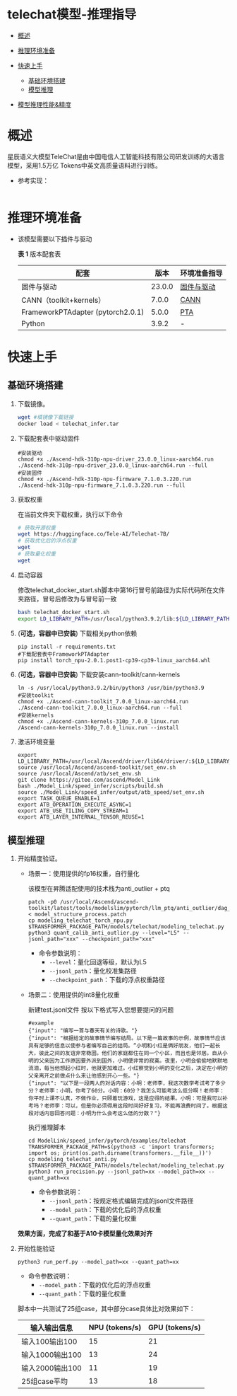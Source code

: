 # telechat模型-推理指导  


- [概述](#ZH-CN_TOPIC_0000001172161501)

- [推理环境准备](#ZH-CN_TOPIC_0000001126281702)

- [快速上手](#ZH-CN_TOPIC_0000001126281700)

  - [基础环境搭建](#section4622531142816)
  - [模型推理](#section741711594517)

- [模型推理性能&精度](#ZH-CN_TOPIC_0000001172201573)


# 概述<a name="ZH-CN_TOPIC_0000001172161501"></a>

  星辰语义大模型TeleChat是由中国电信人工智能科技有限公司研发训练的大语言模型，采用1.5万亿 Tokens中英文高质量语料进行训练。
     
- 参考实现：
  ```填写github链接
  
  ```

# 推理环境准备<a name="ZH-CN_TOPIC_0000001126281702"></a>

- 该模型需要以下插件与驱动

  **表 1**  版本配套表
  
  | 配套                                                         | 版本    | 环境准备指导                                                 |
  | ------------------------------------------------------------ | ------- | ------------------------------------------------------------ |
  | 固件与驱动                                                   | 23.0.0  | [固件与驱动](https://support.huawei.com/enterprise/zh/ascend-computing/ascend-hdk-pid-252764743/software/258924109?idAbsPath=fixnode01%7C23710424%7C251366513%7C22892968%7C252764743) |
  | CANN（toolkit+kernels）                                     | 7.0.0   | [CANN](https://support.huawei.com/enterprise/zh/ascend-computing/cann-pid-251168373/software/258923273?idAbsPath=fixnode01%7C23710424%7C251366513%7C22892968%7C251168373) |
  | FrameworkPTAdapter (pytorch2.0.1)                                        | 5.0.0   | [PTA](https://gitee.com/ascend/pytorch/releases/tag/v5.0.0-pytorch2.0.1) | 
  | Python                                                     | 3.9.2   | -                                                            |            


# 快速上手<a name="ZH-CN_TOPIC_0000001126281700"></a>

## 基础环境搭建<a name="section4622531142816"></a>

1. 下载镜像。
   ```bash
   wget #填镜像下载链接
   docker load < telechat_infer.tar
   ```

2. 下载配套表中驱动固件
   ```
   #安装驱动
   chmod +x ./Ascend-hdk-310p-npu-driver_23.0.0_linux-aarch64.run
   ./Ascend-hdk-310p-npu-driver_23.0.0_linux-aarch64.run --full
   #安装固件
   chmod +x ./Ascend-hdk-310p-npu-firmware_7.1.0.3.220.run
   ./Ascend-hdk-310p-npu-firmware_7.1.0.3.220.run --full
   ```
   
3. 获取权重

   在当前文件夹下载权重，执行以下命令

   ```bash
   # 获取开源权重
   wget https://huggingface.co/Tele-AI/Telechat-7B/
   # 获取优化后的浮点权重
   wget 
   # 获取量化权重
   wget 
   ```

4. 启动容器

   修改telechat_docker_start.sh脚本中第16行冒号前路径为实际代码所在文件夹路径，冒号后修改为与冒号前一致
   ```bash
   bash telechat_docker_start.sh
   export LD_LIBRARY_PATH=/usr/local/python3.9.2/lib:${LD_LIBRARY_PATH}
   ```

5. (**可选，容器中已安装**) 下载相关python依赖

   ```
   pip install -r requirements.txt
   #下载配套表中FrameworkPTAdapter
   pip install torch_npu-2.0.1.post1-cp39-cp39-linux_aarch64.whl
   ```
   
6. (**可选，容器中已安装**) 下载安装cann-toolkit/cann-kernels

   ```
   ln -s /usr/local/python3.9.2/bin/python3 /usr/bin/python3.9
   #安装toolkit
   chmod +x ./Ascend-cann-toolkit_7.0.0_linux-aarch64.run
   ./Ascend-cann-toolkit_7.0.0_linux-aarch64.run --full
   #安装kernels
   chmod +x ./Ascend-cann-kernels-310p_7.0.0_linux.run
   /Ascend-cann-kernels-310p_7.0.0_linux.run --install
   ```
   
7. 激活环境变量
   ```
   export LD_LIBRARY_PATH=/usr/local/Ascend/driver/lib64/driver/:${LD_LIBRARY_PATH}
   source /usr/local/Ascend/ascend-toolkit/set_env.sh
   source /usr/local/Ascend/atb/set_env.sh
   git clone https://gitee.com/ascend/Model_Link
   bash ./Model_Link/speed_infer/scripts/build.sh
   source ./Model_Link/speed_infer/output/atb_speed/set_env.sh
   export TASK_QUEUE_ENABLE=1
   export ATB_OPERATION_EXECUTE_ASYNC=1
   export ATB_USE_TILING_COPY_STREAM=1
   export ATB_LAYER_INTERNAL_TENSOR_REUSE=1
   ```

## 模型推理<a name="section741711594517"></a>

1. 开始精度验证。

   - 场景一：使用提供的fp16权重，自行量化

       该模型在昇腾适配使用的技术栈为anti_outlier + ptq
       
       ```
       patch -p0 /usr/local/Ascend/ascend-toolkit/latest/tools/modelslim/pytorch/llm_ptq/anti_outlier/dag_utils/model_structure_process.py < model_structure_process.patch
       cp modeling_telechat_torch_npu.py $TRANSFORMER_PACKAGE_PATH/models/telechat/modeling_telechat.py
       python3 quant_calib_anti_outlier.py --level="L5" --jsonl_path="xxx" --checkpoint_path="xxx"
       ```
       - 命令参数说明：       
         -   `--level`：量化回退等级，默认为L5
         -   `--jsonl_path`：量化校准集路径
         -   `--checkpoint_path`：下载的浮点权重路径
     
   - 场景二：使用提供的int8量化权重
   
       新建test.jsonl文件
       按以下格式写入您想要提问的问题
       ```
       #example
       {"input": "编写一首与春天有关的诗歌。"}
       {"input": "根据给定的故事情节编写结局。以下是一篇故事的示例，故事情节应该具有足够的信息以使参与者编写自己的结局。“小明和小红是俩好朋友，他们一起长大，彼此之间的友谊非常稳固。他们的家庭都住在同一个小区，而且也是邻居。自从小明的父亲因为工作原因要外派到国外，小明便非常的寂寞。夜里，小明会偷偷地默默地流泪，每当他想起小红时，他就更加难过。小红察觉到小明的变化之后，决定在小明的父亲离开之前做点什么来让他感到开心一些。"}
       {"input": "以下是一段两人的对话内容：小明：老师李，我这次数学考试考了多少分？老师李：小明，你考了60分。小明：60分？我怎么可能考这么低分啊！老师李：你平时上课不认真，不做作业，只顾着玩游戏，这是应得的结果。小明：可是我可以补考吗？老师李：可以，但是你必须得用这段时间好好复习，不能再浪费时间了。根据这段对话内容回答问题：小明为什么会考这么低的分数？"}
       ```
       执行推理脚本
       ```
       cd ModelLink/speed_infer/pytorch/examples/telechat
       TRANSFORMER_PACKAGE_PATH=$(python3 -c 'import transformers; import os; print(os.path.dirname(transformers.__file__))')
       cp modeling_telechat_anti.py $TRANSFORMER_PACKAGE_PATH/models/telechat/modeling_telechat.py
       python3 run_precision.py --jsonl_path=xx --model_path=xx --quant_path=xx
       ```
       - 命令参数说明：       
         -   `--jsonl_path`：按规定格式编辑完成的jsonl文件路径
         -   `--model_path`：下载的优化后的浮点权重
         -   `--quant_path`：下载的量化权重
         
   **效果方面，完成了和基于A10卡模型量化效果对齐**
 
2. 开始性能验证

   ```
   python3 run_perf.py --model_path=xx --quant_path=xx
   ```
   
      - 命令参数说明：       
        -   `--model_path`：下载的优化后的浮点权重
        -   `--quant_path`：下载的量化权重
 
   脚本中一共测试了25组case，其中部分case具体比对效果如下：
   
    | 输入输出信息                           | NPU (tokens/s)    |   GPU (tokens/s)   |    
    | ------------------------------------ | ------- | -------|
    | 输入100输出100                         | 15  | 21 |
    | 输入1000输出100                        | 13   | 24 |
    | 输入2000输出100                        | 11   | 19 |    
    | 25组case平均                           |  13  |  18 | 
